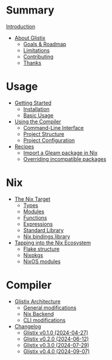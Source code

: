 # Summary

[Introduction](README.md)

- [About Glistix](./about/README.md)
    - [Goals & Roadmap](./about/goals-roadmap.md)
    - [Limitations](./about/limitations.md)
    - [Contributing]()
    - [Thanks](./about/thanks.md)

# Usage

- [Getting Started](./getting-started/README.md)
    - [Installation](./getting-started/installation.md)
    - [Basic Usage](./getting-started/basic-usage.md)
- [Using the Compiler](./using-compiler/README.md)
    - [Command-Line Interface](./using-compiler/command-line-interface.md)
    - [Project Structure](./using-compiler/project-structure.md)
    - [Project Configuration](./using-compiler/project-configuration.md)
- [Recipes](./recipes/README.md)
    - [Import a Gleam package in Nix](./recipes/import-in-nix.md)
    - [Overriding incompatible packages](./recipes/overriding-packages.md)

# Nix

- [The Nix Target](./nix/target/README.md)
    - [Types](./nix/target/types.md)
    - [Modules](./nix/target/modules.md)
    - [Functions](./nix/target/functions.md)
    - [Expressions]()
    - [Standard Library](./nix/target/stdlib.md)
    - [Nix bindings library](./nix/target/nix-lib.md)
- [Tapping into the Nix Ecosystem]()
    - [Flake structure]()
    - [Nixpkgs]()
    - [NixOS modules]()

# Compiler

- [Glistix Architecture](./compiler/architecture/README.md)
    - [General modifications](./compiler/architecture/general-modifications.md)
    - [Nix Backend](./compiler/architecture/nix-backend.md)
    - [CLI modifications](./compiler/architecture/cli-modifications.md)
- [Changelog](./compiler/changelog/README.md)
    - [Glistix v0.1.0 (2024-04-27)](./compiler/changelog/v0-1-0.md)
    - [Glistix v0.2.0 (2024-06-12)](./compiler/changelog/v0-2-0.md)
    - [Glistix v0.3.0 (2024-07-29)](./compiler/changelog/v0-3-0.md)
    - [Glistix v0.4.0 (2024-09-07)](./compiler/changelog/v0-4-0.md)
